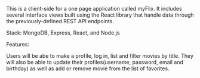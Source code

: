 This is a client-side for a one page application called myFlix. 
It includes several interface views built using the React library
that handle data through the previously-defined REST API endpoints.

Stack:
MongoDB, Express, React, and Node.js

Features:

Users will be abe to make a profile, log in, list and filter movies by title. They will also be able to update their profiles(username, password, email and birthday) as well as add or remove movie from the list of favorites.





